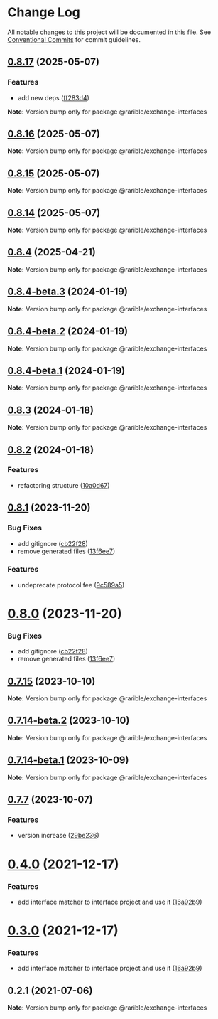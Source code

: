# Change Log

All notable changes to this project will be documented in this file.
See [Conventional Commits](https://conventionalcommits.org) for commit guidelines.

## [0.8.17](https://github.com/rariblecom/protocol-contracts/compare/v0.8.16...v0.8.17) (2025-05-07)

### Features

- add new deps ([ff283d4](https://github.com/rariblecom/protocol-contracts/commit/ff283d449c57aeb87450b89f92ac7140b3114a63))

**Note:** Version bump only for package @rarible/exchange-interfaces

## [0.8.16](https://github.com/rariblecom/protocol-contracts/compare/v0.8.15...v0.8.16) (2025-05-07)

**Note:** Version bump only for package @rarible/exchange-interfaces

## [0.8.15](https://github.com/rariblecom/protocol-contracts/compare/v0.8.14...v0.8.15) (2025-05-07)

**Note:** Version bump only for package @rarible/exchange-interfaces

## [0.8.14](https://github.com/rariblecom/protocol-contracts/compare/v0.8.1...v0.8.14) (2025-05-07)

**Note:** Version bump only for package @rarible/exchange-interfaces

## [0.8.4](https://github.com/rariblecom/protocol-contracts/compare/v0.8.1...v0.8.4) (2025-04-21)

**Note:** Version bump only for package @rarible/exchange-interfaces

## [0.8.4-beta.3](https://github.com/rariblecom/protocol-contracts/compare/v0.8.4-beta.2...v0.8.4-beta.3) (2024-01-19)

**Note:** Version bump only for package @rarible/exchange-interfaces

## [0.8.4-beta.2](https://github.com/rariblecom/protocol-contracts/compare/v0.8.4-beta.1...v0.8.4-beta.2) (2024-01-19)

**Note:** Version bump only for package @rarible/exchange-interfaces

## [0.8.4-beta.1](https://github.com/rariblecom/protocol-contracts/compare/v0.8.3...v0.8.4-beta.1) (2024-01-19)

**Note:** Version bump only for package @rarible/exchange-interfaces

## [0.8.3](https://github.com/rariblecom/protocol-contracts/compare/v0.8.2...v0.8.3) (2024-01-18)

**Note:** Version bump only for package @rarible/exchange-interfaces

## [0.8.2](https://github.com/rariblecom/protocol-contracts/compare/v0.8.1...v0.8.2) (2024-01-18)

### Features

- refactoring structure ([10a0d67](https://github.com/rariblecom/protocol-contracts/commit/10a0d673d9a589aa8e341ea5e3aa9c0657cabe2d))

## [0.8.1](https://github.com/rariblecom/protocol-contracts/compare/v0.7.15...v0.8.1) (2023-11-20)

### Bug Fixes

- add gitignore ([cb22f28](https://github.com/rariblecom/protocol-contracts/commit/cb22f289ca98e233f86689a259e1092241d0077e))
- remove generated files ([13f6ee7](https://github.com/rariblecom/protocol-contracts/commit/13f6ee72deab87f92c65114579d33fbfc0472de4))

### Features

- undeprecate protocol fee ([9c589a5](https://github.com/rariblecom/protocol-contracts/commit/9c589a57028b2f541245f0e96557c535d1740bf9))

# [0.8.0](https://github.com/rariblecom/protocol-contracts/compare/v0.7.15...v0.8.0) (2023-11-20)

### Bug Fixes

- add gitignore ([cb22f28](https://github.com/rariblecom/protocol-contracts/commit/cb22f289ca98e233f86689a259e1092241d0077e))
- remove generated files ([13f6ee7](https://github.com/rariblecom/protocol-contracts/commit/13f6ee72deab87f92c65114579d33fbfc0472de4))

## [0.7.15](https://github.com/rariblecom/protocol-contracts/compare/v0.7.14-beta.3...v0.7.15) (2023-10-10)

**Note:** Version bump only for package @rarible/exchange-interfaces

## [0.7.14-beta.2](https://github.com/rariblecom/protocol-contracts/compare/v0.7.14-beta.1...v0.7.14-beta.2) (2023-10-10)

**Note:** Version bump only for package @rarible/exchange-interfaces

## [0.7.14-beta.1](https://github.com/rariblecom/protocol-contracts/compare/v0.7.14-beta.0...v0.7.14-beta.1) (2023-10-09)

**Note:** Version bump only for package @rarible/exchange-interfaces

## [0.7.7](https://github.com/rariblecom/protocol-contracts/compare/v0.3.0-beta7...v0.7.7) (2023-10-07)

### Features

- version increase ([29be236](https://github.com/rariblecom/protocol-contracts/commit/29be236fdfefbabf0922457a9fdc3e0a219088bd))

# [0.4.0](https://github.com/rariblecom/protocol-contracts/compare/@rarible/exchange-interfaces@0.2.1...@rarible/exchange-interfaces@0.4.0) (2021-12-17)

### Features

- add interface matcher to interface project and use it ([16a92b9](https://github.com/rariblecom/protocol-contracts/commit/16a92b9e459ea67676cbe86399acbf8463310505))

# [0.3.0](https://github.com/rariblecom/protocol-contracts/compare/@rarible/exchange-interfaces@0.2.1...@rarible/exchange-interfaces@0.3.0) (2021-12-17)

### Features

- add interface matcher to interface project and use it ([16a92b9](https://github.com/rariblecom/protocol-contracts/commit/16a92b9e459ea67676cbe86399acbf8463310505))

## 0.2.1 (2021-07-06)

**Note:** Version bump only for package @rarible/exchange-interfaces
